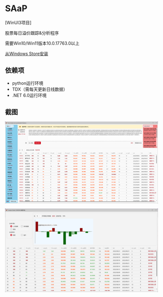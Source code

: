 # SAaP

[WinUI3项目]

股票每日溢价跟踪&分析程序

需要Win10/Win11版本10.0.17763.0以上

[从Windows Store安装](ms-windows-store://pdp/?productid=9P9PVZS13C97)

## 依赖项

- python运行环境
- TDX（需每天更新日线数据）
- .NET 6.0运行环境

## 截图

![屏幕截图](/Assets/overview.png)

![详细](/Assets/detail.png)
